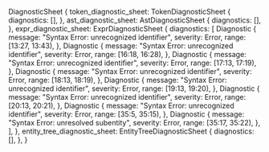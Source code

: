 DiagnosticSheet {
    token_diagnostic_sheet: TokenDiagnosticSheet {
        diagnostics: [],
    },
    ast_diagnostic_sheet: AstDiagnosticSheet {
        diagnostics: [],
    },
    expr_diagnostic_sheet: ExprDiagnosticSheet {
        diagnostics: [
            Diagnostic {
                message: "Syntax Error: unrecognized identifier",
                severity: Error,
                range: [13:27, 13:43),
            },
            Diagnostic {
                message: "Syntax Error: unrecognized identifier",
                severity: Error,
                range: [16:18, 16:28),
            },
            Diagnostic {
                message: "Syntax Error: unrecognized identifier",
                severity: Error,
                range: [17:13, 17:19),
            },
            Diagnostic {
                message: "Syntax Error: unrecognized identifier",
                severity: Error,
                range: [18:13, 18:19),
            },
            Diagnostic {
                message: "Syntax Error: unrecognized identifier",
                severity: Error,
                range: [19:13, 19:20),
            },
            Diagnostic {
                message: "Syntax Error: unrecognized identifier",
                severity: Error,
                range: [20:13, 20:21),
            },
            Diagnostic {
                message: "Syntax Error: unrecognized identifier",
                severity: Error,
                range: [35:5, 35:15),
            },
            Diagnostic {
                message: "Syntax Error: unresolved subentity",
                severity: Error,
                range: [35:17, 35:22),
            },
        ],
    },
    entity_tree_diagnostic_sheet: EntityTreeDiagnosticSheet {
        diagnostics: [],
    },
}